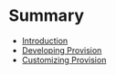 # Summary

* [Introduction](README.md)
* [Developing Provision](docs/developing-provision.md)
* [Customizing Provision](customizing-provision.md)

